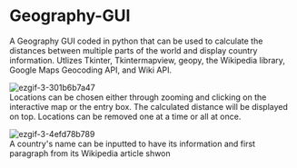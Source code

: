 # Geography-GUI

A Geography GUI coded in python that can be used to calculate the distances between multiple parts of the world and display country information. Utlizes Tkinter, Tkintermapview, geopy, the Wikipedia library, Google Maps Geocoding API, and Wiki API. 

![ezgif-3-301b6b7a47](https://user-images.githubusercontent.com/102619047/184460727-bde79809-79e5-4e1b-8c46-efbbf30ddb43.gif) <br/>
Locations can be chosen either through zooming and clicking on the interactive map or the entry box. The calculated distance will be displayed on top. Locations can be removed one at a time or all at once.

![ezgif-3-4efd78b789](https://user-images.githubusercontent.com/102619047/184461118-fce9c9cd-425a-44ff-a031-bf056d58a4ea.gif) <br/>
A country's name can be inputted to have its information and first paragraph from its Wikipedia article shwon
